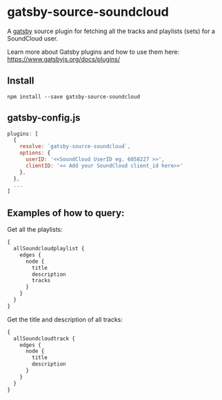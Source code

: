 # gatsby-source-soundcloud

A [gatsby](https://www.gatsbyjs.org/) source plugin for fetching all the tracks and playlists (sets) for a SoundCloud user.

Learn more about Gatsby plugins and how to use them here: https://www.gatsbyjs.org/docs/plugins/

## Install

`npm install --save gatsby-source-soundcloud`


## gatsby-config.js

```javascript
plugins: [
  {
    resolve: `gatsby-source-soundcloud`,
    options: {
      userID: '<<SoundCloud UserID eg. 6058227 >>',
      clientID: '<< Add your SoundCloud client_id here>>'
    },
  },
  ...
]
```

## Examples of how to query:

Get all the playlists:

```graphql
{
  allSoundcloudplaylist {
    edges {
      node {
        title
        description
        tracks
      }
    }
  }
}
```

Get the title and description of all tracks:

```graphql
{
  allSoundcloudtrack {
    edges {
      node {
        title
        description
      }
    }
  }
}
```
